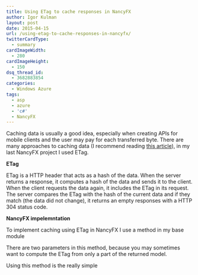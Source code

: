 ```yaml
---
title: Using ETag to cache responses in NancyFX
author: Igor Kulman
layout: post
date: 2015-04-15
url: /using-etag-to-cache-responses-in-nancyfx/
twitterCardType:
  - summary
cardImageWidth:
  - 280
cardImageHeight:
  - 150
dsq_thread_id:
  - 3682883854
categories:
  - Windows Azure
tags:
  - asp
  - azure
  - 'c#'
  - NancyFX
---
```

Caching data is usually a good idea, especially when creating APIs for mobile clients and the user may pay for each transferred byte. There are many approaches to caching data (I recommend reading [this article][1]), in my last NancyFX project I used ETag.

**ETag**

ETag is a HTTP header that acts as a hash of the data. When the server returns a response, it computes a hash of the data and sends it to the client. When the client requests the data again, it includes the ETag in its request. The server compares the ETag with the hash of the current data and if they match (the data did not change), it returns an empty responses with a HTTP 304 status code.

<script src="https://gist.github.com/igorkulman/4e6d24d0fedfe8361c6b.js?file=etagresponse.cs"></script>

**NancyFX impelemntation**

To implement caching using ETag in NancyFX I use a method in my base module

There are two parameters in this method, because you may sometimes want to compute the ETag from only a part of the returned model. 

Using this method is the really simple

<script src="https://gist.github.com/igorkulman/4e6d24d0fedfe8361c6b.js?file=usage.cs"></script>

 [1]: http://frontendplay.com/2013/05/22/http-caching-demystified/